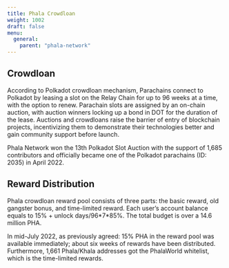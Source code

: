 ```yaml
---
title: Phala Crowdloan
weight: 1002
draft: false
menu:
  general:
    parent: "phala-network"
---
```


## Crowdloan

According to Polkadot crowdloan mechanism, Parachains connect to Polkadot by leasing a slot on the Relay Chain for up to 96 weeks at a time, with the option to renew. Parachain slots are assigned by an on-chain auction, with auction winners locking up a bond in DOT for the duration of the lease. Auctions and crowdloans raise the barrier of entry of blockchain projects, incentivizing them to demonstrate their technologies better and gain community support before launch.

Phala Network won the 13th Polkadot Slot Auction with the support of 1,685 contributors and officially became one of the Polkadot parachains (ID: 2035) in April 2022.

## Reward Distribution

Phala crowdloan reward pool consists of three parts: the basic reward, old gangster bonus, and time-limited reward. Each user’s account balance equals to 15% + unlock days/96\*7\*85%. The total budget is over a 14.6 million PHA.

In mid-July 2022, as previously agreed: 15% PHA in the reward pool was available immediately; about six weeks of rewards have been distributed.
Furthermore, 1,661 Phala/Khala addresses got the PhalaWorld whitelist, which is the time-limited rewards.
